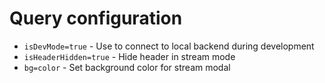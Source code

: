 # Query configuration
- `isDevMode=true` - Use to connect to local backend during development
- `isHeaderHidden=true` - Hide header in stream mode
- `bg=color` - Set background color for stream modal